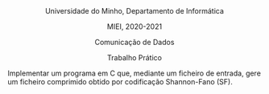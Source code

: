 <div align="center">
Universidade do Minho, Departamento de Informática
  
MIEI, 2020-2021

Comunicação de Dados

Trabalho Prático
</div>

Implementar um programa em C que, mediante um ficheiro de entrada, gere um ficheiro comprimido obtido por codificação Shannon-Fano (SF).
